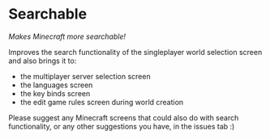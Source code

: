 # Searchable
_Makes Minecraft more searchable!_

Improves the search functionality of the singleplayer world selection screen
and also brings it to:
- the multiplayer server selection screen
- the languages screen
- the key binds screen
- the edit game rules screen during world creation

Please suggest any Minecraft screens that could also do with search functionality,
or any other suggestions you have, in the issues tab :)
